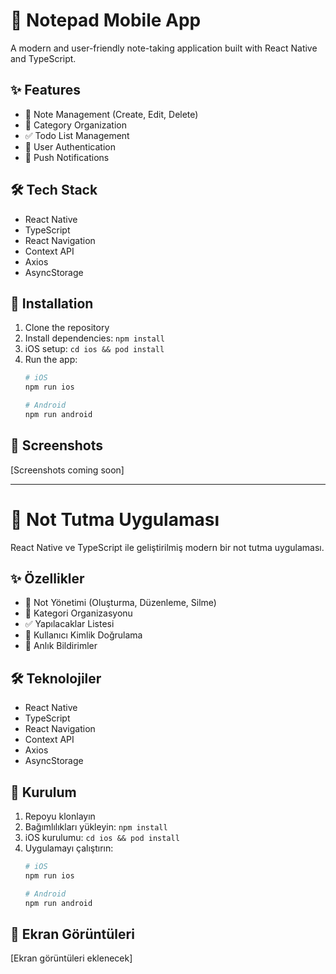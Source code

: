 # 📱 Notepad Mobile App

A modern and user-friendly note-taking application built with React Native and TypeScript.

## ✨ Features

- 📝 Note Management (Create, Edit, Delete)
- 📂 Category Organization
- ✅ Todo List Management
- 👤 User Authentication
- 🔔 Push Notifications

## 🛠️ Tech Stack

- React Native
- TypeScript
- React Navigation
- Context API
- Axios
- AsyncStorage

## 🚀 Installation

1. Clone the repository
2. Install dependencies: `npm install`
3. iOS setup: `cd ios && pod install`
4. Run the app:
   ```bash
   # iOS
   npm run ios

   # Android
   npm run android
   ```

## 📱 Screenshots

[Screenshots coming soon]

---

# 📱 Not Tutma Uygulaması

React Native ve TypeScript ile geliştirilmiş modern bir not tutma uygulaması.

## ✨ Özellikler

- 📝 Not Yönetimi (Oluşturma, Düzenleme, Silme)
- 📂 Kategori Organizasyonu
- ✅ Yapılacaklar Listesi
- 👤 Kullanıcı Kimlik Doğrulama
- 🔔 Anlık Bildirimler

## 🛠️ Teknolojiler

- React Native
- TypeScript
- React Navigation
- Context API
- Axios
- AsyncStorage

## 🚀 Kurulum

1. Repoyu klonlayın
2. Bağımlılıkları yükleyin: `npm install`
3. iOS kurulumu: `cd ios && pod install`
4. Uygulamayı çalıştırın:
   ```bash
   # iOS
   npm run ios

   # Android
   npm run android
   ```

## 📱 Ekran Görüntüleri

[Ekran görüntüleri eklenecek]
